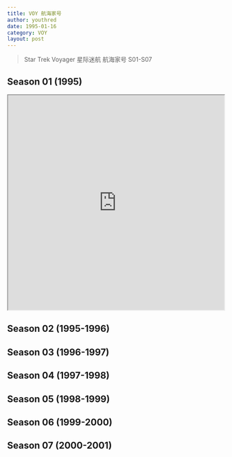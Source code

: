 ```yaml
---
title: VOY 航海家号
author: youthred
date: 1995-01-16
category: VOY
layout: post
---
```


> Star Trek Voyager 星际迷航 航海家号 S01-S07 

## Season 01 (1995)

<iframe title="VOY.S01" width="100%" height="500" src="https://startrekuniverse.github.io/resources/Star.Trek.VOY/FLYINE.InnerChineseSub/VOY.S01.html"></iframe>

## Season 02 (1995-1996)
## Season 03 (1996-1997)
## Season 04 (1997-1998)
## Season 05 (1998-1999)
## Season 06 (1999-2000)
## Season 07 (2000-2001)